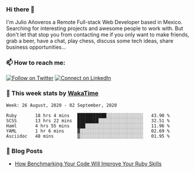 ### Hi there 👋

I'm Julio Añoveros a Remote Full-stack Web Developer based in Mexico. Searching for interesting projects and awesome people to work with. But don't let that stop you from contacting me if you only want to make friends, grab a beer, have a chat, play chess, discuss some tech ideas, share business opportunities... 

### :mailbox: How to reach me:

[![Follow on Twitter](https://img.shields.io/badge/--twitter?label=Twitter&logo=Twitter&style=social)](https://twitter.com/AnoverosJulio) [![Connect on LinkedIn](https://img.shields.io/badge/--linkedin?label=LinkedIn&logo=LinkedIn&style=social)](https://www.linkedin.com/in/jubaan)

### :construction_worker: This week stats by [WakaTime]('https://wakatime.com')
<!--START_SECTION:waka-->
```text
Week: 26 August, 2020 - 02 September, 2020

Ruby       18 hrs 4 mins   ███████████░░░░░░░░░░░░░░   43.90 % 
SCSS       13 hrs 22 mins  ████████░░░░░░░░░░░░░░░░░   32.51 % 
Haml       4 hrs 55 mins   ███░░░░░░░░░░░░░░░░░░░░░░   11.96 % 
YAML       1 hr 6 mins     ▓░░░░░░░░░░░░░░░░░░░░░░░░   02.69 % 
Asciidoc   48 mins         ▒░░░░░░░░░░░░░░░░░░░░░░░░   01.95 % 
```
<!--END_SECTION:waka-->

### :newspaper: Blog Posts
<!-- BLOG-POST-LIST:START -->
- [How Benchmarking Your Code Will Improve Your Ruby Skills](https://dev.to/jubaan/how-benchmarking-your-code-will-improve-your-ruby-skills-2m83)
<!-- BLOG-POST-LIST:END -->


